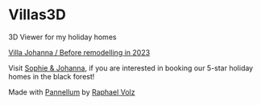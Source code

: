 # Villas3D
3D Viewer for my holiday homes

[Villa Johanna / Before remodelling in 2023](https://villas3d.raphaelvolz.de)

Visit [Sophie & Johanna](https://www.sophie-johanna.eu/de/), if you are interested in booking our 5-star holiday homes in the black forest!

Made with [Pannellum](https://pannellum.org) by [Raphael Volz](https://www.raphaelvolz.de/)
